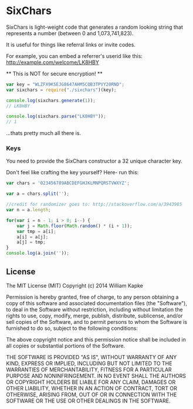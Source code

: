 SixChars
========

SixChars is light-weight code that generates a random looking
string that represents a number (between 0 and 1,073,741,823).

It is useful for things like referral links or invite codes.

For example, you can embed a referrer's userid like this:<br>
http://example.com/welcome/LK8HBY

** This is NOT for secure encryption! **


```javascript
var key = "WLZFX9KSEJG8647AHM5CQB3TPVY20RND";
var sixchars = require("./sixchars")(key);

console.log(sixchars.generate(1));
// LK8HBY

console.log(sixchars.parse("LK8HBY"));
// 1
```
...thats pretty much all there is.


### Keys
You need to provide the SixChars constructor a 32 unique character key.

Don't feel like crafting the key yourself? Here- run this:

```javascript
var chars = '023456789ABCDEFGHJKLMNPQRSTVWXYZ';

var a = chars.split('');

//credit for randomizer goes to: http://stackoverflow.com/a/3943985
var n = a.length;

for(var i = n - 1; i > 0; i--) {
	var j = Math.floor(Math.random() * (i + 1));
	var tmp = a[i];
	a[i] = a[j];
	a[j] = tmp;
}
console.log(a.join(''));
```

License
-------
The MIT License (MIT) Copyright (c) 2014 William Kapke

Permission is hereby granted, free of charge, to any person obtaining a copy of this software and associated documentation files (the "Software"), to deal in the Software without restriction, including without limitation the rights to use, copy, modify, merge, publish, distribute, sublicense, and/or sell copies of the Software, and to permit persons to whom the Software is furnished to do so, subject to the following conditions:

The above copyright notice and this permission notice shall be included in all copies or substantial portions of the Software.

THE SOFTWARE IS PROVIDED "AS IS", WITHOUT WARRANTY OF ANY KIND, EXPRESS OR IMPLIED, INCLUDING BUT NOT LIMITED TO THE WARRANTIES OF MERCHANTABILITY, FITNESS FOR A PARTICULAR PURPOSE AND NONINFRINGEMENT. IN NO EVENT SHALL THE AUTHORS OR COPYRIGHT HOLDERS BE LIABLE FOR ANY CLAIM, DAMAGES OR OTHER LIABILITY, WHETHER IN AN ACTION OF CONTRACT, TORT OR OTHERWISE, ARISING FROM, OUT OF OR IN CONNECTION WITH THE SOFTWARE OR THE USE OR OTHER DEALINGS IN THE SOFTWARE.
